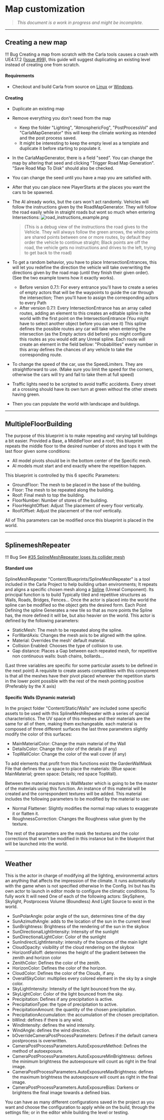 # Map customization

> _This document is a work in progress and might be incomplete._

---
## Creating a new map

!!! Bug
    Creating a map from scratch with the Carla tools causes a crash with UE4.17.2 ([Issue #99](https://github.com/carla-simulator/carla/issues/99)), this guide will suggest duplicating an existing level instead of creating one from scratch.

#### Requirements

 - Checkout and build Carla from source on [Linux](build_linux.md) or [Windows](build_windows.md).

#### Creating

- Duplicate an existing map
- Remove everything you don't need from the map
    - Keep the folder "Lighting", "AtmosphericFog", "PostProcessVol" and "CarlaMapGenerator" this will keep the climate working as intended and the post process saved.
    - It might be interesting to keep the empty level as a template and duplicate it before starting to populate it.
- In the CarlaMapGenerator, there is a field "seed". You can change the map by altering that seed and clicking "Trigger Road Map Generation". "Save Road Map To Disk" should also be checked.
- You can change the seed until you have a map you are satisfied with.
- After that you can place new PlayerStarts at the places you want the cars to be spawned.
- The AI already works, but the cars won't act randomly. Vehicles will follow the instructions given by the RoadMapGenerator. They will follow the road easily while in straight roads but wont so much when entering Intersections:
![road_instructions_example.png](img/road_instructions_example.png)
  > (This is a debug view of the instructions the road gives to the Vehicle. They will always follow the green arrows, the white points are shared points between one or more routes, by default they order the vehicle to continue straight; Black points are off the road, the vehicle gets no instructions and drives to the left, trying to get back to the road)

- To get a random behavior, you have to place IntersectionEntrances, this will let you redefine the direction the vehicle will take overwriting the directions given by the road map (until they finish their given order).
(See the two example towns how it exactly works).
    - Before version 0.7.1: For every entrance you'll have to create a series of empty actors that will be the waypoints to guide the car through the intersection; Then you'll have to assign the corresponding actors to every Path
    - After version 0.7.1: Every IntersectionEntrance has an array called routes, adding an element to this creates an editable spline in the world with the first point on the IntersectionEntrance (You might have to select another object before you can see it) This spline defines the possible routes any car will take when entering the intersection (as the Empty actors did before) you might configure this routes as you would edit any Unreal spline. Each route will create an element in the field bellow: "Probabilities" every number in this array defines the chances of any vehicle to take the corresponding route.
- To change the speed of the car, use the SpeedLimiters. They are straightforward to use. (Make sure you limit the speed for the corners, otherwise the cars will try and fail to take them at full speed)
- Traffic lights need to be scripted to avoid traffic accidents.
Every street at a crossing should have its own turn at green without the other streets having green.
- Then you can populate the world with landscape and buildings.

---
## MultipleFloorBuilding

The purpose of this blueprint is to make repeating and varying tall buildings a
bit easier. Provided a Base, a MiddleFloor and a roof; this blueprint repeats
the middle floor to the desired number of stores and tops it with the last floor
given some conditions:

  - All model pivots should be in the bottom center of the Specific mesh.
  - Al models must start and end exactly where the repetition happen.

This blueprint is controlled by this 6 specific Parameters:

  - GroundFloor: The mesh to be placed in the base of the building.
  - Floor: The mesh to be repeated along the building.
  - Roof: Final mesh to top the building.
  - FloorNumber: Number of stores of the building.
  - FloorHeightOffset: Adjust The placement of every floor vertically.
  - RoofOffset: Adjust the placement of the roof vertically.

All of This parameters can be modified once this blueprint is placed in the
world.

---
## SplinemeshRepeater


!!! Bug
    See [#35 SplineMeshRepeater loses its collider mesh](https://github.com/carla-simulator/carla/issues/35)

#### Standard use

SplineMeshRepeater "Content/Blueprints/SplineMeshRepeater" is a tool included in
the Carla Project to help building urban environments; It repeats and aligns a
specific chosen mesh along a
[Spline](https://docs.unrealengine.com/latest/INT/Engine/BlueprintSplines/Reference/SplineEditorTool/index.html)
(Unreal Component). Its principal function is to build Typically tiled and
repetitive structures as Walls, Roads, Bridges, Fences... Once the actor is
placed into the world the spline can be modified so the object gets the desired
form. Each Point Defining the spline Generates a new tile so that as more points
the Spline has, the more defined it will be, but also heavier on the world. This
actor is defined by the following parameters:

  - StaticMesh: The mesh to be repeated along the spline.
  - ForWardAxis: Changes the mesh axis to be aligned with the spline.
  - Material: Overrides the mesh' default material.
  - Collision Enabled: Chooses the type of collision to use.
  - Gap distance: Places a Gap between each repeated mesh, for repetitive non continuous walls: bush chains, bollards...

(Last three variables are specific for some particular assets to be defined in
the next point) A requisite to create assets compatibles with this component is
that all the meshes have their pivot placed wherever the repetition starts in
the lower point possible with the rest of the mesh pointing positive (Preferably
by the X axis)

#### Specific Walls (Dynamic material)

In the project folder "Content/Static/Walls" are included some specific assets
to be used with this SplineMeshRepeater with a series of special
characteristics. The UV space of this meshes and their materials are the same
for all of them, making them exchangeable. each material is composed of three
different surfaces the last three parameters slightly modify the color of this
surfaces:

  - MainMaterialColor: Change the main material of the Wall
  - DetailsColor: Change the color of the details (if any)
  - TopWallColor: Change the color of the wall cover (if any)

   To add elements that profit from this functions exist the GardenWallMask File that defines the uv space to place the materials: (Blue space: MainMaterial; green space: Details; red space TopWall).

Between the material masters is WallMaster which is going to be the master of
the materials using this function. An instance of this material will be created
and the correspondent textures will be added. This material includes the
following parameters to be modified by the material to use:

  - Normal Flattener: Slightly modifies the normal map values to exaggerate it or flatten it.
  - RoughnessCorrection: Changes the Roughness value given by the texture.

The rest of the parameters are the mask the textures and the color corrections
that won't be modified in this instance but in the blueprint that will be
launched into the world.

---
## Weather

This is the actor in charge of modifying all the lighting, environmental actors
an anything that affects the impression of the climate. It runs automatically
with the game when is not specified otherwise In the Config. Ini but has Its own
actor to launch in editor mode to configure the climatic conditions. To fully
work It will need One of each of the following actors: SkySphere, Skylight,
Postprocess Volume (Boundless) And Light Source to exist in the world.

  - SunPolarAngle: polar angle of the sun, determines time of the day
  - SunAzimuthAngle: adds to the location of the sun in the current level
  - SunBrightness: Brightness of the rendering of the sun in the skybox
  - SunDirectionalLightIntensity: Intensity of the sunlight
  - SunDirectionalLightColor: Color of the sunlight
  - SunIndirectLightIntensity: intensity of the bounces of the main light
  - CloudOpacity: visibility of the cloud rendering on the skybox
  - HorizontFalloff: determines the height of the gradient between the zenith and horizon color
  - ZenithColor: Defines the color of the zenith.
  - HorizonColor: Defines the color of the horizon.
  - CloudColor: Defines the color of the Clouds, if any.
  - OverallSkyColor: multiplies every colored element in the sky by a single color.
  - SkyLightIntensity: Intensity of the light bounced from the sky.
  - SkyLightColor: Color of the light bounced from the sky.
  - Precipitation: Defines if any precipitation is active.
  - PrecipitationType: the type of precipitation to active.
  - PrecipitationAmount: the quantity of the chosen precipitation.
  - PrecipitationAccumulation: the accumulation of the chosen precipitation.
  - bWind: defines if there is any wind.
  - WindIntensity: defines the wind intensity.
  - WindAngle: defines the wind direction.
  - bOverrideCameraPostProcessParameters: Defines if the default camera postprocess is overwritten.
  - CameraPostProcessParameters.AutoExposureMethod: Defines the method of autoexposure.
  - CameraPostProcessParameters.AutoExposureMinBrightness: defines the minimum brightness the autoexposure will count as right in the final image.
  - CameraPostProcessParameters.AutoExposureMaxBrightness: defines the maximum brightness the autoexposure will count as right in the final image.
  - CameraPostProcessParameters.AutoExposureBias: Darkens or brightens the final image towards a defined bias.

You can have as many different configurations saved in the project as you want
and choose the configuration to apply while on the build, through the settings
file; or in the editor while building the level or testing.
